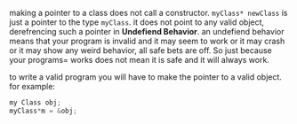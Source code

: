 
making a pointer to a class does not call a constructor. `myClass* newClass`  is just a pointer to the type `myClass`. it does not point to any valid object, derefrencing such a pointer in **Undefiend Behavior**.
an undefiend behavior means that your program is invalid and it may seem to work or it may crash or it may show any weird behavior, all safe bets are off. So just because your programs= works does not mean it is safe and it will always work.

to write a valid program you will have to make the pointer to a valid object.
for example:

```C++
my Class obj;
myClass*m = &obj;
```


